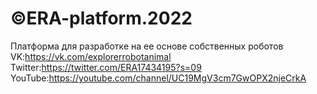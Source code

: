 # ©ERA-platform.2022
Платформа для разработке на ее основе собственных роботов 
VK:https://vk.com/explorerrobotanimal
Twitter:https://twitter.com/ERA17434195?s=09
YouTube:https://youtube.com/channel/UC19MgV3cm7GwOPX2njeCrkA
